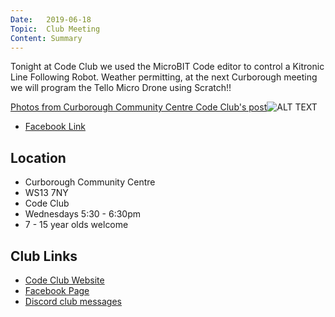 ```yaml
---
Date:   2019-06-18
Topic:  Club Meeting
Content: Summary
---
```

Tonight at Code Club we used the MicroBIT Code editor to control a Kitronic Line Following Robot. Weather permitting, at the next Curborough meeting we will program the Tello Micro Drone using Scratch!!

[Photos from Curborough Community Centre Code Club's post](https://www.facebook.com/1481985248595237/posts/2101833229943766/)![ALT TEXT](https://scontent.fbhx6-1.fna.fbcdn.net/v/t1.6435-9/64750990_2101830259944063_3807958600664481792_n.jpg?stp=dst-jpg_p720x720&_nc_cat=104&ccb=1-7&_nc_sid=730e14&_nc_ohc=vmNgxUqmwcMAX9BG1kg&_nc_ht=scontent.fbhx6-1.fna&edm=AKK4YLsEAAAA&oh=00_AfBKdzQldMMLI-MeYuV97XoowJ1dnTaB-scBFA8co2v8ZQ&oe=654E34B1)

* [Facebook Link](https://www.facebook.com/1481985248595237/posts/2101833229943766/)

## Location

* Curborough Community Centre
* WS13 7NY
* Code Club
* Wednesdays 5:30 - 6:30pm
* 7 - 15 year olds welcome

## Club Links

* [Code Club Website](https://lichfield-code-club.github.io/)
* [Facebook Page](https://www.facebook.com/LichfieldCoders)
* [Discord club messages](https://discord.gg/szz6xGK)
